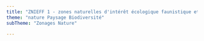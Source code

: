 ```yaml
---
title: "ZNIEFF 1 - zones naturelles d'intérêt écologique faunistique et floristique - type 1 de Auvergne"
theme: "nature Paysage Biodiversité"
subTheme: "Zonages Nature"

---
```

